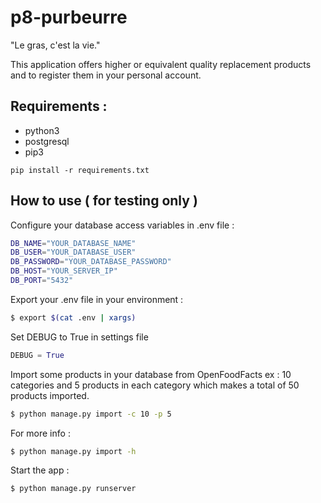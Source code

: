# p8-purbeurre
"Le gras, c'est la vie."

This application offers higher or equivalent quality replacement products and to register them in your personal account.

## Requirements :

- python3
- postgresql 
- pip3
```
pip install -r requirements.txt
```

## How to use ( for testing only )

Configure your database access variables in .env file :
```bash
DB_NAME="YOUR_DATABASE_NAME"
DB_USER="YOUR_DATABASE_USER"
DB_PASSWORD="YOUR_DATABASE_PASSWORD"
DB_HOST="YOUR_SERVER_IP"
DB_PORT="5432"
```
Export your .env file in your environment :
```bash
$ export $(cat .env | xargs)
```

Set DEBUG to True in settings file
```python
DEBUG = True
```
Import some  products in your database from OpenFoodFacts
ex : 10 categories and 5 products in each category which makes a total of 50 products imported.
```bash
$ python manage.py import -c 10 -p 5
```
For more info :
```bash
$ python manage.py import -h
```
Start the app :
```bash
$ python manage.py runserver
```
